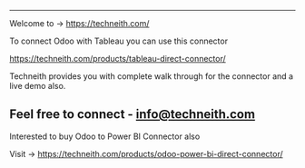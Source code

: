-----------------------------------
Welcome to -> https://techneith.com/

To connect Odoo with Tableau you can use this connector

https://techneith.com/products/tableau-direct-connector/

Techneith provides you with complete walk through for the connector and a live demo also.

Feel free to connect - info@techneith.com
------------------------------------

Interested to buy Odoo to Power BI Connector also

Visit -> https://techneith.com/products/odoo-power-bi-direct-connector/
